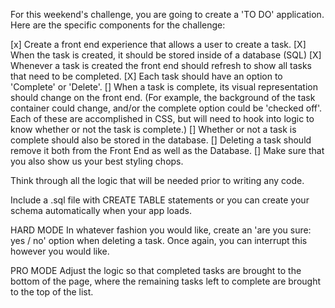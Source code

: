 For this weekend's challenge, you are going to create a 'TO DO' application.
Here are the specific components for the challenge:

[x] Create a front end experience that allows a user to create a task.
[X] When the task is created, it should be stored inside of a database (SQL)
[X] Whenever a task is created the front end should refresh to show all tasks that need to be completed.
[X] Each task should have an option to 'Complete' or 'Delete'.
[] When a task is complete, its visual representation should change on the front end.
      (For example, the background of the task container could change, and/or the complete option could be 'checked off'.
      Each of these are accomplished in CSS, but will need to hook into logic to know whether or not the task is complete.)
[] Whether or not a task is complete should also be stored in the database.
[] Deleting a task should remove it both from the Front End as well as the Database.
[] Make sure that you also show us your best styling chops.

Think through all the logic that will be needed prior to writing any code.

Include a .sql file with CREATE TABLE statements or you can create your schema automatically when your app loads.

HARD MODE
In whatever fashion you would like, create an 'are you sure: yes / no' option when deleting a task.
Once again, you can interrupt this however you would like.

PRO MODE
Adjust the logic so that completed tasks are brought to the bottom of the page, where the remaining tasks left to complete are brought to the top of the list.
